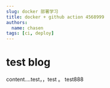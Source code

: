```yaml
---
slug: docker 部署学习
title: docker + github action 4568999
authors:
  name: chasen
tags: [ci, deploy]
---
```

# test blog

content....test，，test 。 test888